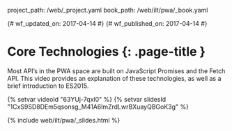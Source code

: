 project_path: /web/_project.yaml
book_path: /web/ilt/pwa/_book.yaml

{# wf_updated_on: 2017-04-14 #}
{# wf_published_on: 2017-04-14 #}

# Core Technologies {: .page-title }

Most API’s in the PWA space are built on JavaScript Promises and the Fetch API.
This video provides an explanation of these technologies, as well as a brief
introduction to ES2015.

{% setvar videoId "63YUj-7qxl0" %}
{% setvar slidesId "1CxS9SD8DEm5qsonsg_M41A6lmZrdLwrBXuayQBGoK3g" %}

{% include web/ilt/pwa/_slides.html %}

